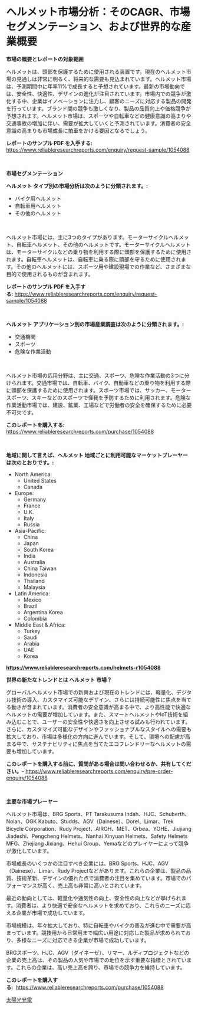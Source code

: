 <p><h1>ヘルメット市場分析：そのCAGR、市場セグメンテーション、および世界的な産業概要</h1></p><p><strong>市場の概要とレポートの対象範囲</strong></p>
<p><p>ヘルメットは、頭部を保護するために使用される装置です。現在のヘルメット市場の見通しは非常に明るく、将来的な需要も見込まれています。ヘルメット市場は、予測期間中に年率11%で成長すると予想されています。最新の市場動向では、安全性、快適性、デザインの進化が注目されています。市場内での競争が激化する中、企業はイノベーションに注力し、顧客のニーズに対応する製品の開発を行っています。ブランド間の競争も激しくなり、製品の品質向上や価格競争が予想されます。ヘルメット市場は、スポーツや自転車などの健康意識の高まりや交通事故の増加に伴い、需要が拡大していくと予測されています。消費者の安全意識の高まりも市場成長に拍車をかける要因となるでしょう。</p></p>
<p><strong>レポートのサンプル PDF を入手する:</strong> <a href="https://www.reliableresearchreports.com/enquiry/request-sample/1054088">https://www.reliableresearchreports.com/enquiry/request-sample/1054088</a></p>
<p>&nbsp;</p>
<p><strong>市場セグメンテーション</strong></p>
<p><strong>ヘルメット タイプ別の市場分析は次のように分類されます。:</strong></p>
<p><ul><li>バイク用ヘルメット</li><li>自転車用ヘルメット</li><li>その他のヘルメット</li></ul></p>
<p>&nbsp;</p>
<p><p>ヘルメット市場には、主に3つのタイプがあります。モーターサイクルヘルメット、自転車ヘルメット、その他のヘルメットです。モーターサイクルヘルメットは、モーターサイクルなどの乗り物を利用する際に頭部を保護するために使用されます。自転車ヘルメットは、自転車に乗る際に頭部を守るために使用されます。その他のヘルメットには、スポーツ用や建設現場での作業など、さまざまな目的で使用されるものが含まれます。</p></p>
<p><strong>レポートのサンプル PDF を入手する:</strong>&nbsp;<a href="https://www.reliableresearchreports.com/enquiry/request-sample/1054088">https://www.reliableresearchreports.com/enquiry/request-sample/1054088</a></p>
<p>&nbsp;</p>
<p><strong> ヘルメット アプリケーション別の市場産業調査は次のように分類されます。:</strong></p>
<p><ul><li>交通機関</li><li>スポーツ</li><li>危険な作業活動</li></ul></p>
<p>&nbsp;</p>
<p><p>ヘルメット市場の応用分野は、主に交通、スポーツ、危険な作業活動の3つに分けられます。交通市場では、自転車、バイク、自動車などの乗り物を利用する際に頭部を保護するために使用されます。スポーツ市場では、サッカー、モータースポーツ、スキーなどのスポーツで怪我を予防するために利用されます。危険な作業活動市場では、建設、鉱業、工場などで労働者の安全を確保するために必要不可欠です。</p></p>
<p><strong>このレポートを購入する:</strong>&nbsp; <a href="https://www.reliableresearchreports.com/purchase/1054088">https://www.reliableresearchreports.com/purchase/1054088</a></p>
<p>&nbsp;</p>
<p><strong>地域に関して言えば、ヘルメット 地域ごとに利用可能なマーケットプレーヤーは次のとおりです。:</strong></p>
<p><ul>
    <li>
        North America:
        <ul>
            <li>United States</li>
            <li>Canada</li>
        </ul>
    </li>
    <li>
        Europe:
        <ul>
            <li>Germany</li>
            <li>France</li>
            <li>U.K.</li>
            <li>Italy</li>
            <li>Russia</li>
        </ul>
    </li>
    <li>
        Asia-Pacific:
        <ul>
            <li>China</li>
            <li>Japan</li>
            <li>South Korea</li>
            <li>India</li>
            <li>Australia</li>
            <li>China Taiwan</li>
            <li>Indonesia</li>
            <li>Thailand</li>
            <li>Malaysia</li>
        </ul>
    </li>
    <li>
        Latin America:
        <ul>
            <li>Mexico</li>
            <li>Brazil</li>
            <li>Argentina Korea</li>
            <li>Colombia</li>
        </ul>
    </li>
    <li>
        Middle East & Africa:
        <ul>
            <li>Turkey</li>
            <li>Saudi</li>
            <li>Arabia</li>
            <li>UAE</li>
            <li>Korea</li>
        </ul>
    </li>
    </ul></p>
<p><strong><a href="https://www.reliableresearchreports.com/helmets-r1054088">https://www.reliableresearchreports.com/helmets-r1054088</a></strong>&nbsp;</p>
<p><strong>世界の新たなトレンドとは ヘルメット 市場？</strong></p>
<p><p>グローバルヘルメット市場での新興および現在のトレンドには、軽量化、デジタル技術の導入、カスタマイズ可能なデザイン、さらには持続可能性に焦点を当てる動きが含まれています。消費者の安全意識が高まる中で、より高性能で快適なヘルメットの需要が増加しています。また、スマートヘルメットやIoT技術を組み込むことで、ユーザーの安全性や快適さを向上させる試みも行われています。さらに、カスタマイズ可能なデザインやファッショナブルなスタイルへの需要も拡大しており、市場は多様化の方向に進んでいます。そして、環境への配慮が高まる中で、サステナビリティに焦点を当てたエコフレンドリーなヘルメットの需要も増加しています。</p></p>
<p><strong>このレポートを購入する前に、質問がある場合は問い合わせるか、共有してください。</strong>- <a href="https://www.reliableresearchreports.com/enquiry/pre-order-enquiry/1054088">https://www.reliableresearchreports.com/enquiry/pre-order-enquiry/1054088</a></p>
<p>&nbsp;</p>
<p><strong>主要な市場プレーヤー</strong></p>
<p><p>ヘルメット市場は、BRG Sports、PT Tarakusuma Indah、HJC、Schuberth、Nolan、OGK Kabuto、Studds、AGV（Dainese）、Dorel、Limar、Trek Bicycle Corporation、Rudy Project、AIROH、MET、Orbea、YOHE、Jiujiang Jiadeshi、Pengcheng Helmets、Nanhai Xinyuan Helmets、Safety Helmets MFG、Zhejiang Jixiang、Hehui Group、Yemaなどのプレイヤーによって競争が激化しています。</p><p>市場成長のいくつかの注目すべき企業には、BRG Sports、HJC、AGV（Dainese）、Limar、Rudy Projectなどがあります。これらの企業は、製品の品質、技術革新、デザインの優れた点で消費者の注目を集めています。市場でのパフォーマンスが高く、売上高も非常に高いとされています。</p><p>最近の動向としては、軽量化や通気性の向上、安全性の向上などが挙げられます。消費者は、より快適で安全なヘルメットを求めており、これらのニーズに応える企業が市場で成功しています。</p><p>市場規模は、年々拡大しており、特に自転車やバイクの普及が進む中で需要が高まっています。競技用から日常用まで幅広い用途に対応した製品が求められており、多様なニーズに対応できる企業が市場で成功しています。</p><p>BRGスポーツ、HJC、AGV（ダイネーゼ）、リマー、ルディプロジェクトなどの企業の売上高は、その製品の人気や市場での地位を示す重要な指標とされています。これらの企業は、高い売上高を誇り、市場での競争力を維持しています。</p></p>
<p><strong>このレポートを購入する:</strong>&nbsp;&nbsp;<a href="https://www.reliableresearchreports.com/purchase/1054088">https://www.reliableresearchreports.com/purchase/1054088</a></p>
<p><p><a href="https://github.com/SarahFahey88/Market-Research-Report-List-1/blob/main/765778519534.md">太陽光発電</a></p></p>